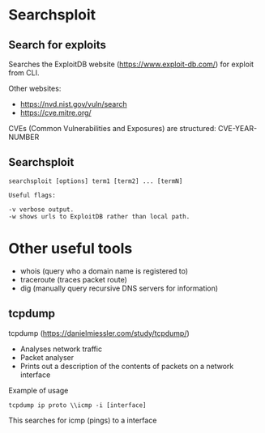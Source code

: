 # Searchsploit 

## Search for exploits

Searches the ExploitDB website (https://www.exploit-db.com/) for exploit from CLI.

Other websites:
- https://nvd.nist.gov/vuln/search
- https://cve.mitre.org/  

CVEs (Common Vulnerabilities and Exposures) are structured:
CVE-YEAR-NUMBER

## Searchsploit

~~~
searchsploit [options] term1 [term2] ... [termN]

Useful flags:

-v verbose output.
-w shows urls to ExploitDB rather than local path.
~~~

# Other useful tools

- whois (query who a domain name is registered to)
- traceroute (traces packet route)
- dig (manually query recursive DNS servers for information) 

## tcpdump

tcpdump (https://danielmiessler.com/study/tcpdump/)
- Analyses network traffic
- Packet analyser
- Prints  out a description of the contents of packets on a network interface   

Example of usage
~~~
tcpdump ip proto \\icmp -i [interface]
~~~

This searches for icmp (pings) to a interface
